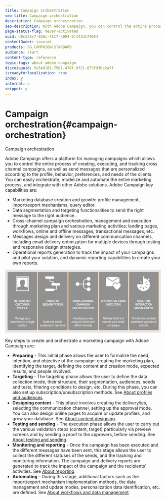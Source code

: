 ```yaml
---
title: Campaign orchestration
seo-title: Campaign orchestration
description: Campaign orchestration
seo-description: With Adobe Campaign, you can control the entire process of creating, executing and tracking cross channel campaigns, and send personalized messages.
page-status-flag: never-activated
uuid: d0cd25c7-936c-4117-a004-6f143d174084
contentOwner: sauviat
products: SG_CAMPAIGN/STANDARD
audience: start
content-type: reference
topic-tags: about-adobe-campaign
discoiquuid: 5e54d181-7581-470f-9f21-672f93be2aff
isreadyforlocalization: true
index: y
internal: n
snippet: y
---
```


# Campaign orchestration{#campaign-orchestration}

Campaign orchestration

Adobe Campaign offers a platform for managing campaigns which allows you to control the entire process of creating, executing, and tracking cross channel campaigns, as well as send messages that are personalized according to the profile, behavior, preferences, and needs of the clients. You can easily orchestrate, modelize and automate the entire marketing process, and integrate with other Adobe solutions. Adobe Campaign key capabilities are:

* Marketing database creation and growth: profile management, import/export mechanisms, query editor. 
* Data segmentation and targeting functionalities to send the right message to the right audience.
* Cross-channel campaign orchestration, management and execution through marketing plan and various marketing activities: landing pages, workflows, online and offline messages, transactional messages, etc.
* Messages design and delivery on different communication channels, including email delivery optimization for multiple devices through testing and responsive design strategies. 
* Operational reports generation to track the impact of your campaigns and pilot your solution, and dynamic reporting capabilities to create your own reports.

![](assets/ac_capabilities.png)

Key steps to create and orchestrate a marketing campaign with Adobe Campaign are:

* **Preparing** - This initial phase allows the user to formalize the need, intention, and objective of the campaign: creating the marketing plan, identifying the target, defining the content and creation mode, expected results, and people involved.
* **Targeting** - The targeting phase allows the user to define the data collection mode, their structure, their segmentation, audiences, seeds and tests, filtering conditions to design, etc. During this phase, you can also set up subscription/unsubscription methods. See [About profiles and audiences](../../audiences/using/about-profiles.md).
* **Designing content** - This phase involves creating the delivery/ies, selecting the communication channel, setting up the approval mode. You can also design online pages to acquire or update profiles, and grow your database. See [About content designing](../../designing/using/about-email-content-design.md).
* **Testing and sending** - The execution phase allows the user to carry out the various validation steps (content, target) particularly via preview screens and by sending a proof to the approvers, before sending. See [About testing and sending](../../sending/using/about-sending-messages-with-campaign.md).
* **Monitoring and reporting** - Once the campaign has been executed and the different messages have been sent, this stage allows the user to collect the different statuses of the sends, and the tracking and monitoring information. The campaign and delivery reports are generated to track the impact of the campaign and the recipients' activities. See [About reporting](../../reporting/using/about-dynamic-reports.md).
* **Automating** - During this stage, additional factors such as the import/export mechanism implementation methods, the data management and update modes, personalization data identification, etc. are defined. See [About workflows and data management](../../automating/using/about-data-and-processes.md).

